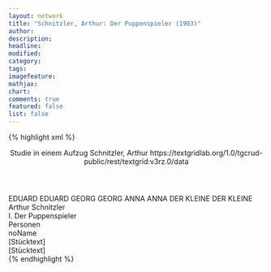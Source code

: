 ```yaml
---
layout: network
title: "Schnitzler, Arthur: Der Puppenspieler (1903)"
author:
description:
headline:
modified:
category:
tags:
imagefeature:
mathjax:
chart:
comments: true
featured: false
list: false
---
```

{% highlight xml %}
<?xml-model href="https://raw.githubusercontent.com/DLiNa/project/master/rules/lina.rnc"?><?xml-model href="https://raw.githubusercontent.com/DLiNa/project/master/rules/lina.sch"?>
<play xmlns="http://lina.digital">
  <header>
    <title>Der Puppenspieler</title>
    <subtitle>Studie in einem Aufzug</subtitle>
    <genretitle/>
    <author>Schnitzler, Arthur</author>
  	<date when="1906" type="print"/>
  	<date when="1903" type="premiere"/>
  	<source>https://textgridlab.org/1.0/tgcrud-public/rest/textgrid:v3rz.0/data</source>
  </header>
  <personae>
    <character>
      <name>EDUARD</name>
      <alias xml:id="eduard">
        <name>EDUARD</name>
      </alias>
    </character>
    <character>
      <name>GEORG</name>
      <alias xml:id="georg">
        <name>GEORG</name>
      </alias>
    </character>
    <character>
      <name>ANNA</name>
      <alias xml:id="anna">
        <name>ANNA</name>
      </alias>
    </character>
    <character>
      <name>DER KLEINE</name>
      <alias xml:id="der_kleine">
        <name>DER KLEINE</name>
      </alias>
    </character>
  </personae>
  <text>
    <div>
      <head>Arthur Schnitzler</head>
    </div>
    <div>
      <head>I. Der Puppenspieler</head>
    </div>
    <div>
      <head>Personen</head>
      <div>
        <head>noName</head>
      </div>
    </div>
    <div>
      <head>[Stücktext]</head>
      <div>
        <head>[Stücktext]</head>
        <sp who="#eduard">
          <amount n="94" unit="speech_acts"/>
          <amount n="1951" unit="words"/>
          <amount n="58" unit="lines"/>
          <amount n="10478" unit="chars"/>
        </sp>
        <sp who="#georg">
          <amount n="108" unit="speech_acts"/>
          <amount n="2579" unit="words"/>
          <amount n="67" unit="lines"/>
          <amount n="14113" unit="chars"/>
        </sp>
        <sp who="#anna">
          <amount n="34" unit="speech_acts"/>
          <amount n="510" unit="words"/>
          <amount n="19" unit="lines"/>
          <amount n="2734" unit="chars"/>
        </sp>
        <sp who="#der_kleine">
          <amount n="5" unit="speech_acts"/>
          <amount n="12" unit="words"/>
          <amount n="3" unit="lines"/>
          <amount n="73" unit="chars"/>
        </sp>
        <sp who="#eduard #anna">
          <amount n="1" unit="speech_acts"/>
          <amount n="1" unit="words"/>
          <amount n="1" unit="lines"/>
          <amount n="6" unit="chars"/>
        </sp>
      </div>
    </div>
  </text>
</play>
{% endhighlight %}